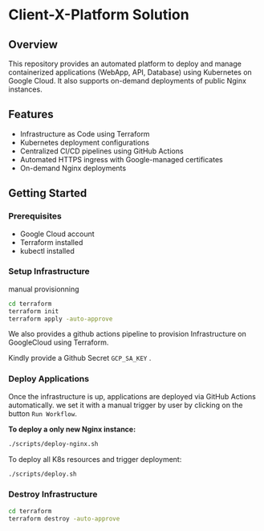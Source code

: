 # Client-X-Platform Solution

## Overview
This repository provides an automated platform to deploy and manage containerized applications (WebApp, API, Database) using Kubernetes on Google Cloud. It also supports on-demand deployments of public Nginx instances.

## Features
- Infrastructure as Code using Terraform
- Kubernetes deployment configurations
- Centralized CI/CD pipelines using GitHub Actions
- Automated HTTPS ingress with Google-managed certificates
- On-demand Nginx deployments

## Getting Started

### Prerequisites
- Google Cloud account
- Terraform installed
- kubectl installed

### Setup Infrastructure

manual provisionning
```sh
cd terraform
terraform init
terraform apply -auto-approve
```

We also provides a github actions pipeline to provision Infrastructure on GoogleCloud using Terraform.

Kindly provide a Github Secret `GCP_SA_KEY` .

### Deploy Applications
Once the infrastructure is up, applications are deployed via GitHub Actions automatically. we set it with a manual trigger by user by clicking on the button `Run Workflow`.

**To deploy a only new Nginx instance:**
```sh
./scripts/deploy-nginx.sh
```

To deploy all K8s resources and trigger deployment:
```sh
./scripts/deploy.sh
```

### Destroy Infrastructure
```sh
cd terraform
terraform destroy -auto-approve
```